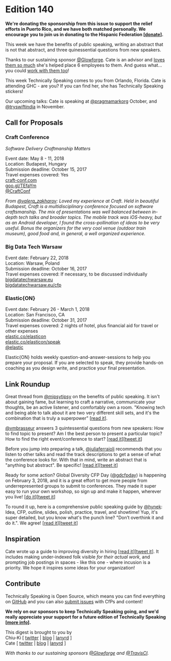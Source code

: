 # Edition 140

**We're donating the sponsorship from this issue to support the relief efforts in Puerto Rico, and we have both matched personally. We encourage you to join us in donating to the Hispanic Federation [[donate](https://hispanicfederation.org/donate)].**

This week we have the benefits of public speaking, writing an abstract that is not that abstract, and three quinessential questions from new speakers.

Thanks to our sustaining sponsor [@Glowforge](http://twitter.com/glowforge). Cate is an advisor and [loves them so much](https://cate.blog/2015/10/21/lasers-and-practical-skills/) she's helped place 6 employees to them. And guess what... you could [work with them too](https://glowforge.com/jobs/)! 

This week Technically Speaking comes to you from Orlando, Florida. Cate is attending GHC - are you? If you can find her, she has Technically Speaking stickers!

Our upcoming talks: Cate is speaking at [@pragmamarkorg](http://twitter.com/pragmamarkorg) October, and [@tryswiftindia](http://twitter.com/tryswiftindia) in November.


## Call for Proposals

### Craft Conference
*Software Delivery Craftmanship Matters*

Event date: May 8 - 11, 2018  
Location: Budapest, Hungary  
Submission deadline: October 15, 2017  
Travel expenses covered: Yes  
[craft-conf.com](https://craft-conf.com)  
[goo.gl/TEfaYm](https://goo.gl/TEfaYm)  
[@CraftConf](https://twitter.com/CraftConf)

*From [@valera_zakharov](https://twitter.com/valera_zakharov): Loved my experience at Craft. Held in beautiful Budapest, Craft is a multidisciplinary conference focused on software craftsmanship. The mix of presentations was well balanced between in-depth tech talks and broader topics. The mobile track was iOS-heavy, but as an Android developer, I found the cross-pollination of ideas to be very useful. Bonus the organizers for the very cool venue (outdoor train museum), good food and, in general, a well organized experience.*


### Big Data Tech Warsaw

Event date: February 22, 2018  
Location: Warsaw, Poland  
Submission deadline: October 16, 2017  
Travel expenses covered: If necessary, to be discussed individually  
[bigdatatechwarsaw.eu](http://bigdatatechwarsaw.eu/)  
[bigdatatechwarsaw.eu/cfp](http://bigdatatechwarsaw.eu/cfp/)


### Elastic{ON}

Event date: February 26 - March 1, 2018  
Location: San Francisco, CA  
Submission deadline: October 31, 2017  
Travel expenses covered: 2 nights of hotel, plus financial aid for travel or other expenses  
[elastic.co/elasticon](https://www.elastic.co/elasticon)  
[elastic.co/elasticon/speak](https://www.elastic.co/elasticon/speak)  
[@elastic](https://twitter.com/elastic)

Elastic{ON} holds weekly question-and-answer-sessions to help you prepare your proposal. If you are selected to speak, they provide hands-on coaching as you design write, and practice your final presentation.


## Link Roundup

Great thread from [@mipsytipsy](https://twitter.com/mipsytipsy/) on the benefits of public speaking. It isn't about gaining fame, but learning to craft a narrative, communicate your thoughts, be an active listener, and comfortably own a room. "Knowing tech and being able to talk about it are two very different skill sets, and it's the combination that is truly a superpower" [[read it](https://twitter.com/mipsytipsy/status/912103246017294336)].

[@vmbrasseur](https://twitter.com/vmbrasseur) answers 3 quintessential questions from new speakers: How to find topic to present? Am I the best person to present a particular topic? How to find the right event/conference to start? [[read it](http://anonymoushash.vmbrasseur.com/2017/09/11/advice-for-new-speakers/)][[tweet it](https://twitter.com/home?status=Advice%20for%20new%20speakers%20from%20%40vmbrasseur%20http%3A//anonymoushash.vmbrasseur.com/2017/09/11/advice-for-new-speakers%20via%20%40techspeakdigest)]

Before you jump into preparing a talk, [@juliaferraioli](https://twitter.com/juliaferraioli) recommends that you listen to other talks and read the track descriptions to get a sense of what the conference looks for. With that in mind, write an abstract that is "anything but abstract". Be specific! [[read it](http://blog.juliaferraioli.com/2017/09/preparing-talk-before-you-start.html)][[tweet it](https://twitter.com/home?status=Preparing%20a%20talk%3A%20before%20you%20start%20by%20%40juliaferraioli%20http%3A//blog.juliaferraioli.com/2017/09/preparing-talk-before-you-start.html%20via%20%40techspeakdigest)]

Ready for some action? Global Diversity CFP Day ([@gdcfpday](https://twitter.com/gdcfpday)) is happening on February 3, 2018, and it is a great effort to get more people from underrepresented groups to submit to conferences. They made it super easy to run your own workshop, so sign up and make it happen, wherever you live! [[do it](https://www.globaldiversitycfpday.com/)][[tweet it](https://twitter.com/home?status=Global%20Diversity%20CFP%20Day%20is%20Feb%203,%202018.%20Run%20a%20workshop%20w%20guidance%20from%20%40gdcfpday!%20https%3A//www.globaldiversitycfpday.com%20via%20%40techspeakdigest)]

To round it up, here is a comprehensive public speaking guide by [@hynek](https://twitter.com/hynek): Idea, CFP, outline, slides, polish, practice, travel, and showtime! Yup, it's super detailed, but you know what's the punch line? "Don’t overthink it and do it.". We agree! [[read it](https://hynek.me/articles/speaking/)][[tweet it](https://twitter.com/home?status=A%20comprehensive%20public%20speaking%20guide%20from%20%40hynek%20https%3A//hynek.me/articles/speaking%20via%20%40techspeakdigest)]

## Inspiration

Cate wrote up a guide to improving diversity in hiring [[read it](https://cate.blog/2017/09/28/on-improving-diversity-in-hiring/)][[tweet it](https://twitter.com/home?status=On%20Improving%20Diversity%20in%20Hiring%20by%20%40catehstn%20https%3A//cate.blog/2017/09/28/on-improving-diversity-in-hiring/%20via%20%40techspeakdigest)]. It includes making under-indexed folk visible *for their actual work*, and  prompting job postings in spaces - like this one - where incusion is a priority. We hope it inspires some ideas for your organization!

## Contribute

Technically Speaking is Open Source, which means you can find everything on [GitHub](https://github.com/catehstn/technically-speaking/) and you can also [submit issues](https://github.com/catehstn/technically-speaking/issues/new) with CfPs and content!

**We rely on our sponsors to keep Technically Speaking going, and we'd really appreciate your support for a future edition of Technically Speaking [[more info](http://www.techspeak.email/sponsorship/)].**  


This digest is brought to you by  
Chiu-Ki [ [twitter](https://twitter.com/chiuki) | [blog](http://blog.sqisland.com/) | [lanyrd](http://lanyrd.com/profile/chiuki/) ]  
Cate [ [twitter](https://twitter.com/catehstn) | [blog](http://www.cate.blog/) | [lanyrd](http://lanyrd.com/profile/catehstn/) ]

*With thanks to our sustaining sponsors [@Glowforge](http://twitter.com/glowforge) and [@TravisCI](http://twitter.com/travisci).*
